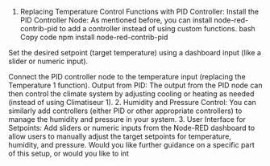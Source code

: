 1. Replacing Temperature Control Functions with PID Controller:
Install the PID Controller Node: As mentioned before, you can install node-red-contrib-pid to add a controller instead of using custom functions.
bash
Copy code
npm install node-red-contrib-pid

Set the desired setpoint (target temperature) using a dashboard input (like a slider or numeric input).

Connect the PID controller node to the temperature input (replacing the Temperature 1 function).
Output from PID: The output from the PID node can then control the climate system by adjusting cooling or heating as needed (instead of using Climatiseur 1).
2. Humidity and Pressure Control:
You can similarly add controllers (either PID or other appropriate controllers) to manage the humidity and pressure in your system.
3. User Interface for Setpoints:
Add sliders or numeric inputs from the Node-RED dashboard to allow users to manually adjust the target setpoints for temperature, humidity, and pressure.
Would you like further guidance on a specific part of this setup, or would you like to int